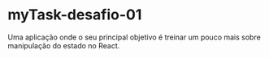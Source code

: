 # myTask-desafio-01
Uma aplicação onde o seu principal objetivo é treinar um pouco mais sobre manipulação do estado no React. 
